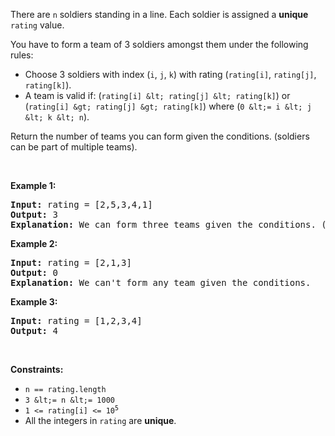 There are `` n `` soldiers standing in a line. Each soldier is assigned a __unique__ `` rating `` value.

You have to form a team of 3 soldiers amongst them under the following rules:

*   Choose 3 soldiers with index (`` i ``, `` j ``, `` k ``) with rating (`` rating[i] ``, `` rating[j] ``, `` rating[k] ``).
*   A team is valid if: (`` rating[i] &lt; rating[j] &lt; rating[k] ``) or (`` rating[i] &gt; rating[j] &gt; rating[k] ``) where (`` 0 &lt;= i &lt; j &lt; k &lt; n ``).

Return the number of teams you can form given the conditions. (soldiers can be part of multiple teams).

&nbsp;

__Example 1:__

<pre>
<strong>Input:</strong> rating = [2,5,3,4,1]
<strong>Output:</strong> 3
<strong>Explanation:</strong> We can form three teams given the conditions. (2,3,4), (5,4,1), (5,3,1). 
</pre>

__Example 2:__

<pre>
<strong>Input:</strong> rating = [2,1,3]
<strong>Output:</strong> 0
<strong>Explanation:</strong> We can't form any team given the conditions.
</pre>

__Example 3:__

<pre>
<strong>Input:</strong> rating = [1,2,3,4]
<strong>Output:</strong> 4
</pre>

&nbsp;

__Constraints:__

*   `` n == rating.length ``
*   `` 3 &lt;= n &lt;= 1000 ``
*   <code>1 &lt;= rating[i] &lt;= 10<sup>5</sup></code>
*   All the integers in `` rating `` are __unique__.